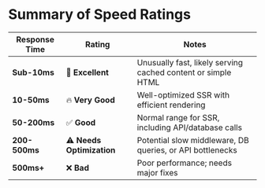 # Summary of Speed Ratings

| Response Time | Rating | Notes |
|--------------|--------|-------|
| **Sub-10ms** | 🚀 **Excellent** | Unusually fast, likely serving cached content or simple HTML |
| **10-50ms** | 🔥 **Very Good** | Well-optimized SSR with efficient rendering |
| **50-200ms** | ✅ **Good** | Normal range for SSR, including API/database calls |
| **200-500ms** | ⚠️ **Needs Optimization** | Potential slow middleware, DB queries, or API bottlenecks |
| **500ms+** | ❌ **Bad** | Poor performance; needs major fixes |
